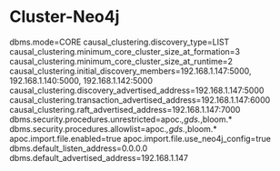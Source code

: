 # Cluster-Neo4j

dbms.mode=CORE
causal_clustering.discovery_type=LIST
causal_clustering.minimum_core_cluster_size_at_formation=3
causal_clustering.minimum_core_cluster_size_at_runtime=2
causal_clustering.initial_discovery_members=192.168.1.147:5000, 192.168.1.140:5000, 192.168.1.142:5000
causal_clustering.discovery_advertised_address=192.168.1.147:5000
causal_clustering.transaction_advertised_address=192.168.1.147:6000
causal_clustering.raft_advertised_address=192.168.1.147:7000
dbms.security.procedures.unrestricted=apoc.*,gds.*,bloom.*
dbms.security.procedures.allowlist=apoc.*,gds.*,bloom.*
apoc.import.file.enabled=true
apoc.import.file.use_neo4j_config=true
dbms.default_listen_address=0.0.0.0
dbms.default_advertised_address=192.168.1.147
